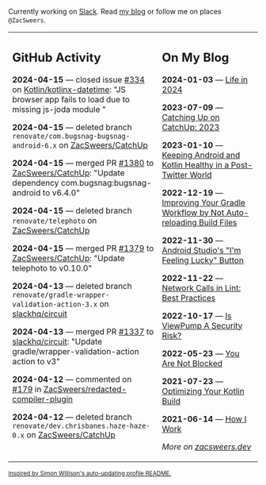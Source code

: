 Currently working on [Slack](https://slack.com/). Read [my blog](https://zacsweers.dev/) or follow me on places `@ZacSweers`.

<table><tr><td valign="top" width="60%">

## GitHub Activity
<!-- githubActivity starts -->
**2024-04-15** — closed issue [#334](https://github.com/Kotlin/kotlinx-datetime/issues/334) on [Kotlin/kotlinx-datetime](https://github.com/Kotlin/kotlinx-datetime): "JS browser app fails to load due to missing js-joda module "

**2024-04-15** — deleted branch `renovate/com.bugsnag-bugsnag-android-6.x` on [ZacSweers/CatchUp](https://github.com/ZacSweers/CatchUp)

**2024-04-15** — merged PR [#1380](https://github.com/ZacSweers/CatchUp/pull/1380) to [ZacSweers/CatchUp](https://github.com/ZacSweers/CatchUp): "Update dependency com.bugsnag:bugsnag-android to v6.4.0"

**2024-04-15** — deleted branch `renovate/telephoto` on [ZacSweers/CatchUp](https://github.com/ZacSweers/CatchUp)

**2024-04-15** — merged PR [#1379](https://github.com/ZacSweers/CatchUp/pull/1379) to [ZacSweers/CatchUp](https://github.com/ZacSweers/CatchUp): "Update telephoto to v0.10.0"

**2024-04-13** — deleted branch `renovate/gradle-wrapper-validation-action-3.x` on [slackhq/circuit](https://github.com/slackhq/circuit)

**2024-04-13** — merged PR [#1337](https://github.com/slackhq/circuit/pull/1337) to [slackhq/circuit](https://github.com/slackhq/circuit): "Update gradle/wrapper-validation-action action to v3"

**2024-04-12** — commented on [#179](https://github.com/ZacSweers/redacted-compiler-plugin/pull/179#issuecomment-2052659960) in [ZacSweers/redacted-compiler-plugin](https://github.com/ZacSweers/redacted-compiler-plugin)

**2024-04-12** — deleted branch `renovate/dev.chrisbanes.haze-haze-0.x` on [ZacSweers/CatchUp](https://github.com/ZacSweers/CatchUp)
<!-- githubActivity ends -->
</td><td valign="top" width="40%">

## On My Blog
<!-- blog starts -->
**2024-01-03** — [Life in 2024](https://www.zacsweers.dev/life-in-2024/)

**2023-07-09** — [Catching Up on CatchUp: 2023](https://www.zacsweers.dev/catching-up-on-catchup-2023/)

**2023-01-10** — [Keeping Android and Kotlin Healthy in a Post-Twitter World](https://www.zacsweers.dev/keeping-android-healthy/)

**2022-12-19** — [Improving Your Gradle Workflow by Not Auto-reloading Build Files](https://www.zacsweers.dev/improving-your-workflow-by-not-auto-reloading-build-files/)

**2022-11-30** — [Android Studio's "I'm Feeling Lucky" Button](https://www.zacsweers.dev/android-studios-im-feeling-lucky-button/)

**2022-11-22** — [Network Calls in Lint: Best Practices](https://www.zacsweers.dev/network-calls-in-lint-best-practices/)

**2022-10-17** — [Is ViewPump A Security Risk?](https://www.zacsweers.dev/is-viewpump-a-security-risk/)

**2022-05-23** — [You Are Not Blocked](https://www.zacsweers.dev/you-are-not-blocked/)

**2021-07-23** — [Optimizing Your Kotlin Build](https://www.zacsweers.dev/optimizing-your-kotlin-build/)

**2021-06-14** — [How I Work](https://www.zacsweers.dev/how-i-work/)
<!-- blog ends -->
_More on [zacsweers.dev](https://zacsweers.dev/)_
</td></tr></table>

<sub><a href="https://simonwillison.net/2020/Jul/10/self-updating-profile-readme/">Inspired by Simon Willison's auto-updating profile README.</a></sub>